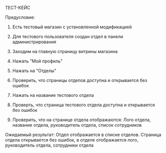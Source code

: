 ТЕСТ-КЕЙС

Предусловие:
1.  Есть тестовый магазин с установленной модификацией
2.  Для тестового пользователя создан отдел в панели администрирования

1.  Заходим на главную страницу витрины магазина
2.  Нажать "Мой профиль"
3.  Нажать на "Отделы"
4.  Проверить, что страницы отделов доступна и открывается без ошибок
5.  Нажать на название тестового отдела
6.  Проверть, что страница тестового отдела доступна и открывается без ошибок
7.  Проверить, что на странице отдела отображаются: Лого отдела, название отдела, руководитель отдела, список сотрудников

Ожидаемый результат: Отдел отображается в списке отделов. Страница отдела открывается без ошибок, в отделе отображается лого, руководитель отдела, сотрудники отдела